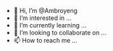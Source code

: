 - 👋 Hi, I’m @Ambroyeng
- 👀 I’m interested in ...
- 🌱 I’m currently learning ...
- 💞️ I’m looking to collaborate on ...
- 📫 How to reach me ...

<!---
Ambroyeng/Ambroyeng is a ✨ special ✨ repository because its `README.md` (this file) appears on your GitHub profile.
You can click the Preview link to take a look at your changes.
--->
